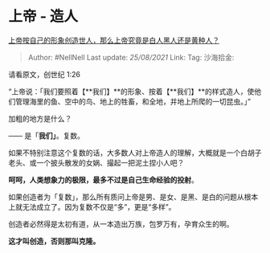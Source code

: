 # 上帝 - 造人

[上帝按自己的形象创造世人，那么上帝究竟是白人黑人还是黄种人？](https://www.zhihu.com/question/68364383/answer/1057018482)

> Author: #NellNell
> Last update: *25/08/2021*
> Link:
> Tag:
> 沙海拾金:

请看原文，创世纪 1:26

“上帝说：「我们要照着【**我们】**的形象、按着【**我们】**的样式造人，使他们管理海里的鱼、空中的鸟、地上的牲畜，和全地，并地上所爬的一切昆虫。」”

加粗的地方是什么？

—— 是「**我们」**。复数。

如果不特别注意这个复数的话，大多数人对上帝造人的理解，大概就是一个白胡子老头、或一个披头散发的女娲、撮起一把泥土捏小人吧？

**呵呵，人类想象力的极限，最多不过是自己生命经验的投射**。

如果创造者为「复数」，那么所有质问上帝是男、是女、是黑、是白的问题从根本上就无法成立了。因为复数不仅是“多”，更是“多样”。

创造者必然得是太初有道，从一本造出万族，包罗万有，孕育众生的啊。

**这才叫创造，否则那叫克隆。**
